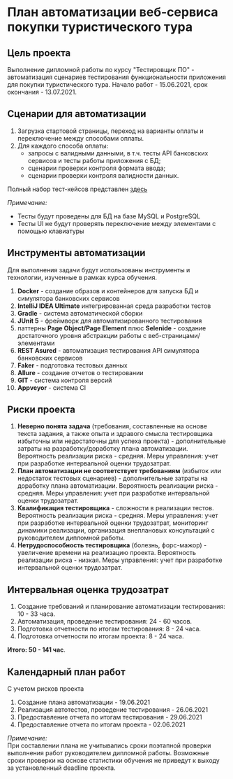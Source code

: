 # **План автоматизации веб-сервиса покупки туристического тура**

## **Цель проекта**

Выполнение дипломной работы по курсу "Тестировщик ПО" - автоматизация сценариев тестирования функциональности приложения для покупки туристического тура. Начало работ - 15.06.2021, срок окончания -  13.07.2021.


## **Сценарии для автоматизации**

1. Загрузка стартовой страницы, переход на варианты оплаты и переключение между способами оплаты.
2. Для каждого способа оплаты:
    - запросы с валидными данными, в т.ч. тесты API банковских сервисов и тесты работы приложения с БД;
    - сценарии проверки контроля формата ввода;
    - сценарии проверки контроля валидности данных.

Полный набор тест-кейсов представлен [здесь](https://docs.google.com/spreadsheets/d/1CvzCQdPLDfsu9CmjA6_2FG-dE9w2A2i3-VTLxBT8F5E/edit?usp=sharing) 

*Примечание:*  
- Тесты будут проведены для БД на базе MySQL и PostgreSQL
- Тесты UI не будут проверять переключение между элементами с помощью клавиатуры


## **Инструменты автоматизации**

Для выполнения задачи будут использованы инструменты и технологии, изученные в рамках курса обучения.

1. **Docker** - создание образов и контейнеров для запуска БД и симулятора банковских сервисов  
2. **IntelliJ IDEA Ultimate** интегрированная среда разработки тестов
3. **Gradle** - система автоматической сборки
4. **JUnit 5** - фреймворк для автоматизированного тестирования
5. паттерны **Page Object/Page Elemеnt** плюс **Selenide** - создание достаточного уровня абстракции работы с веб-страницами/элементами 
6. **REST Asured** - автоматизация тестирования API симулятора банковских сервисов
7. **Faker** - подготовка тестовых данных
8. **Allure** - создание отчетов о тестировании 
9. **GIT** - система контроля версий
10. **Appveyor** - система CI

## **Риски проекта**

1. **Неверно понята задача** (требования, составленные на основе текста задания, а также опыта и здравого смысла тестировщика избыточны или недостаточны для успеха проекта) - дополнительные затраты на разработку/доработку плана автоматизации. Вероятность реализации риска - средняя. Меры управления: учет при разработке интервальной оценки трудозатрат.
2. **План автоматизации не соответствует требованиям** (избыток или недостаток тестовых сценариев) - дополнительные затраты на доработку плана автоматизации. Вероятность реализации риска - средняя. Меры управления: учет при разработке интервальной оценки трудозатрат.
3. **Квалификация тестировщика** - сложности в реализации тестов. Вероятность реализации риска - средняя. Меры управления: учет при разработке интервальной оценки трудозатрат, мониторинг динамики реализации, организация внеплановых консультаций с руководителем дипломной работы.
4. **Нетрудоспособность тестировщика** (болезнь, форс-мажор) - увеличение времени на реализацию проекта. Вероятность реализации риска - низкая. Меры управления: учет при разработке интервальной оценки трудозатрат.

## **Интервальная оценка трудозатрат**

1. Создание требований и планирование автоматизации тестирования: 10 - 33 часа.
2. Автоматизация, проведение тестирования: 24 - 60 часов.
3. Подготовка отчетности по итогам тестирования: 8 - 24 часа.
4. Подготовка отчетности по итогам проекта: 8 - 24 часа.

**Итого: 50 - 141 час**.

## **Календарный план работ**

С учетом рисков проекта

1. Создание плана автоматизации - 19.06.2021
2. Реализация автотестов, проведение тестирования - 26.06.2021
3. Предоставление отчета по итогам тестирования - 29.06.2021
3. Предоставление отчета по итогам проекта - 02.06.2021

*Примечание:*  
При составлении плана не учитывались сроки поэтапной проверки выполнения работ руководителем дипломной работы. Возможные сроки проверки на основе статистики обучения не приведут к выходу за установленный deadline проекта.


